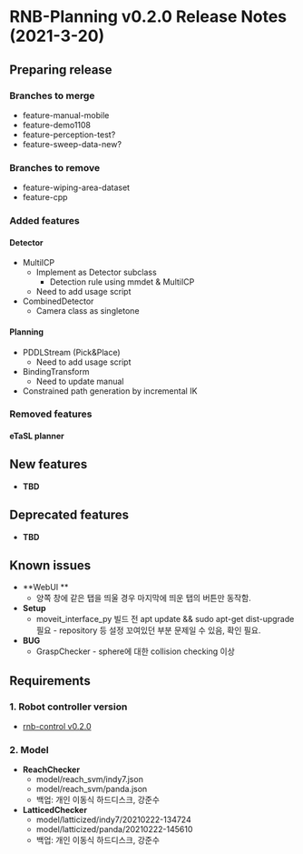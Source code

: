# RNB-Planning v0.2.0 Release Notes (2021-3-20)

## Preparing release
### Branches to merge
* feature-manual-mobile
* feature-demo1108
* feature-perception-test?
* feature-sweep-data-new?
### Branches to remove
* feature-wiping-area-dataset
* feature-cpp
### Added features
#### Detector
* MultiICP
  - Implement as Detector subclass
    - Detection rule using mmdet & MultiICP 
  - Need to add usage script
* CombinedDetector
  - Camera class as singletone
#### Planning
* PDDLStream (Pick&Place)
  - Need to add usage script
* BindingTransform
  - Need to update manual
* Constrained path generation by incremental IK
### Removed features
#### eTaSL planner

## New features
* **TBD**  
  
## Deprecated features
* **TBD**    
  
## Known issues
* **WebUI **
  * 양쪽 창에 같은 탭을 띄울 경우 마지막에 띄운 탭의 버튼만 동작함.
* **Setup**
  * moveit_interface_py 빌드 전 apt update && sudo apt-get dist-upgrade 필요 - repository 등 설정 꼬여있던 부분 문제일 수 있음, 확인 필요.
* **BUG**
  * GraspChecker - sphere에 대한 collision checking 이상
  
  
## Requirements

### 1. Robot controller version
  - [rnb-control v0.2.0](https://github.com/rnb-disinfection/rnb-control/releases/tag/v0.2.0-panda)

### 2. Model
* **ReachChecker**
  - model/reach_svm/indy7.json
  - model/reach_svm/panda.json
  - 백업: 개인 이동식 하드디스크, 강준수
* **LatticedChecker**
  - model/latticized/indy7/20210222-134724
  - model/latticized/panda/20210222-145610
  - 백업: 개인 이동식 하드디스크, 강준수
